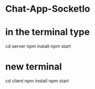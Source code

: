 # Chat-App-SocketIo
# in the terminal type
cd server
npm install
npm start
# new terminal
cd client
npm install
npm start
